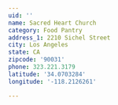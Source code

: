 ```yaml
---
uid: ''
name: Sacred Heart Church
category: Food Pantry
address_1: 2210 Sichel Street
city: Los Angeles
state: CA
zipcode: '90031'
phone: 323.221.3179
latitude: '34.0703284'
longitude: '-118.2126261'

---
```

